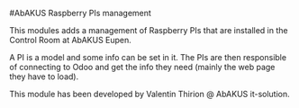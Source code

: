 #AbAKUS Raspberry PIs management
    
This modules adds a management of Raspberry PIs that are installed in the Control Room at AbAKUS Eupen.

A PI is a model and some info can be set in it. The PIs are then responsible of connecting to Odoo and get the info they need (mainly the web page they have to load).

This module has been developed by Valentin Thirion @ AbAKUS it-solution.
